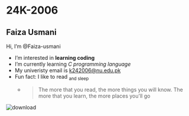 # 24K-2006
## Faiza Usmani
Hi, I’m @Faiza-usmani
- I’m interested in **learning coding**
- I’m currently learning _C programming language_
- My univeristy email is k242006@nu.edu.pk
- Fun fact: I like to read <sub>and sleep</sub>
  - >The more that you read, the more things you will know. The more that you learn, the more places you'll go


![download](https://github.com/user-attachments/assets/1db4b2e9-4da9-4564-8fbe-ea65f4635c98)
